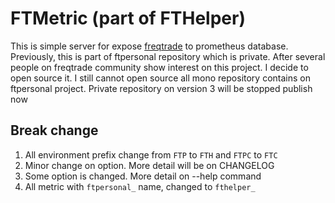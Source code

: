 # FTMetric (part of FTHelper)

This is simple server for expose [freqtrade](https://freqtrade.io) to prometheus database. Previously, this is part of ftpersonal repository which is private. After several people on freqtrade community show interest on this project. I decide to open source it. I still cannot open source all mono repository contains on ftpersonal project. Private repository on version 3 will be stopped publish now

## Break change

1. All environment prefix change from `FTP` to `FTH` and `FTPC` to `FTC`
2. Minor change on option. More detail will be on CHANGELOG
3. Some option is changed. More detail on --help command
4. All metric with `ftpersonal_` name, changed to `fthelper_`
